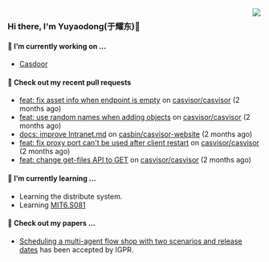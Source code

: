 <img align="right" src="https://github-readme-stats.vercel.app/api?username=leo220yuyaodog&show_icons=true&icon_color=805AD5&text_color=718096&bg_color=ffffff&hide_title=true" />

### Hi there, I'm Yuyaodong(于耀东)👋
#### 🔭 I’m currently working on ...
- [Casdoor](https://github.com/casdoor)

#### 🔨 Check out my recent pull requests

- [feat: fix asset info when endpoint is empty](https://github.com/casvisor/casvisor/pull/135) on [casvisor/casvisor](https://github.com/casvisor/casvisor) (2 months ago)
- [feat: use random names when adding objects](https://github.com/casvisor/casvisor/pull/134) on [casvisor/casvisor](https://github.com/casvisor/casvisor) (2 months ago)
- [docs: improve Intranet.md](https://github.com/casbin/casvisor-website/pull/17) on [casbin/casvisor-website](https://github.com/casbin/casvisor-website) (2 months ago)
- [feat: fix proxy port can&#39;t be used after client restart](https://github.com/casvisor/casvisor/pull/133) on [casvisor/casvisor](https://github.com/casvisor/casvisor) (2 months ago)
- [feat: change get-files API to GET](https://github.com/casvisor/casvisor/pull/132) on [casvisor/casvisor](https://github.com/casvisor/casvisor) (2 months ago)

#### 🌱 I’m currently learning ...
- Learning the distribute system.
- Learning [MIT6.S081](https://pdos.csail.mit.edu/6.828/2021/schedule.html)

#### 📜 Check out my papers ...
- [Scheduling a multi-agent flow shop with two scenarios and release dates](https://www.tandfonline.com/doi/full/10.1080/00207543.2023.2188646) has been accepted by IGPR.

